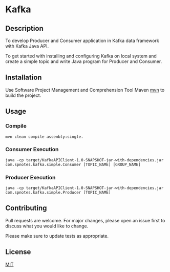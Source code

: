 # Kafka

## Description

To develop Producer and Consumer application in Kafka data framework with Kafka Java API.

To get started with installing and configuring Kafka on local system and create a simple topic and write Java program for Producer and Consumer.

## Installation

Use Software Project Management and Comprehension Tool Maven [mvn](https://maven.apache.org/) to build the project.

## Usage

### Compile
```
mvn clean compile assembly:single.
```

### Consumer Execution
```
java -cp target/KafkaAPIClient-1.0-SNAPSHOT-jar-with-dependencies.jar com.spnotes.kafka.simple.Consumer [TOPIC_NAME] [GROUP_NAME]
```

### Producer Execution
```
java -cp target/KafkaAPIClient-1.0-SNAPSHOT-jar-with-dependencies.jar com.spnotes.kafka.simple.Producer [TOPIC_NAME]
```

## Contributing
Pull requests are welcome. For major changes, please open an issue first to discuss what you would like to change.

Please make sure to update tests as appropriate.

## License
[MIT](https://choosealicense.com/licenses/mit/)
